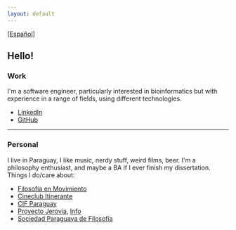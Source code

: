 ```yaml
---
layout: default
---
```

[[Español](./es.html)]
## Hello!

### Work
I'm a software engineer, particularly interested in bioinformatics but with experience in a range of fields, using different technologies.
*   [LinkedIn](https://www.linkedin.com/in/samuelacosta)
*   [GitHub](https://github.com/samuacosta)

* * *

### Personal
I live in Paraguay, I like music, nerdy stuff, weird films, beer. I'm a philosophy enthusiast, and maybe a BA if I ever finish my dissertation. Things I do/care about:
*   [Filosofía en Movimiento](https://www.instagram.com/filosofia_en_movimiento_py)
*   [Cineclub Itinerante](https://www.instagram.com/cineclub.itinerantepy)
*   [CIF Paraguay](https://cif.org.py)
*   [Proyecto Jerovia](https://www.instagram.com/jerovia.4m), [Info](https://www.abc.com.py/nacionales/2022/08/09/jovenes-organizan-colecta-para-alegrar-a-los-mas-pequenos-en-su-dia)
*   [Sociedad Paraguaya de Filosofía](https://www.facebook.com/FilosofiaPy)
